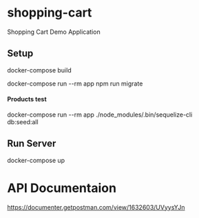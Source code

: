 # shopping-cart
Shopping Cart Demo Application


## Setup

docker-compose build

docker-compose run --rm app npm run migrate

#### Products test
docker-compose run --rm app ./node_modules/.bin/sequelize-cli db:seed:all

## Run Server

docker-compose up


# API Documentaion

https://documenter.getpostman.com/view/1632603/UVyysYJn
